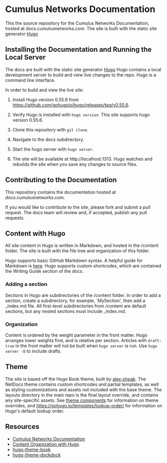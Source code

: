 # Cumulus Networks Documentation

This the source repository for the Cumulus Networks Documentation, hosted at docs.cumulusnetworks.com.
The site is built with the static site generator [Hugo](https://gohugo.io/documentation/)

## Installing the Documentation and Running the Local Server
The docs are built with the static site generator [Hugo](https://gohugo.io/documentation/)
Hugo contains a local development server to build and view live changes to the repo. Hugo is
a command line interface.

In order to build and view the live site:

1. Install Hugo version 0.55.6 from https://github.com/gohugoio/hugo/releases/tag/v0.55.6.

2. Verify Hugo is installed with `hugo version`. This site supports hugo version 0.55.6.

3. Clone this repository with `git clone`.

4. Navigate to the docs subdirectory.

5. Start the hugo server with `hugo server`.

6. The site will be available at http://localhost:1313. Hugo watches and rebuilds the site when you save any changes to source files.

## Contributing to the Documentation

This repository contains the documentation hosted at docs.cumulusnetworks.com. 

If you would like to contribute to the site, please fork and submit a pull request. The docs team will review and, if accepted, publish any pull requests.

## Content with Hugo
All site content in Hugo is written in Markdown, and hosted in the /content folder.
The site is built with the file tree and organization of this folder.

Hugo supports basic GitHub Markdown syntax. A helpful guide for Markdown is [here](https://github.com/adam-p/markdown-here/wiki/Markdown-Cheatsheet).
Hugo supports custom shortcodes, which are contained the Writing Guide section of the docs.

### Adding a section
Sections in Hugo are subdirectories of the /content folder. In order to add a section,
create a subdirectory, for example, 'MySection', then add a \_index.md file. All first-level subdirectories from /content are default sections, but any nested sections must include \_index.md.

### Organization

Content is ordered by the weight parameter in the front matter. Hugo arranges lower weights first, and is relative per section.
Articles with `draft: true` in the front matter will not be built when `hugo server` is run.
Use `hugo server -D` to include drafts.

## Theme

The site is based off the Hugo Book theme, built by [alex-shpak](https://github.com/alex-shpak/). The NetDocs theme contains custom shortcodes and partial templates, as well as styling customizations and assets not included with the base theme. The layouts directory in the main repo is the final layout override, and contains any site-specific assets. See
[theme components](https://gohugo.io/themes/theme-components/) for information on theme overrides, and https://gohugo.io/templates/lookup-order/ for information on Hugo's default lookup order.


## Resources
  - [Cumulus Networks Documentation](https://docs.cumulusnetworks.com)
  - [Content Organization with Hugo](https://gohugo.io/content-management/organization/)
  - [hugo-theme-book](https://github.com/alex-shpak/hugo-book)
  - [hugo-theme-dockdock](https://github.com/vjeantet/hugo-theme-docdock)
